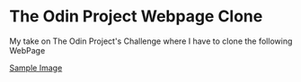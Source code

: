 # The Odin Project Webpage Clone

My take on The Odin Project's Challenge where I have to clone the following WebPage

[Sample Image](https://cdn.statically.io/gh/TheOdinProject/curriculum/81a5d553f4073e593d23a6ab00d50eef8620796d/foundations/html_css/project/imgs/01.png
)
